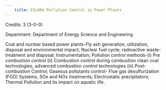 ```yaml
---
    title: ESL804 Pollution Control in Power Plants
---
```

Credits: 3 (3-0-0)

Department: Department of Energy Science and Engineering

Coal and nuclear based power plants-Fly ash generation, utilization, disposal and environmental impact; Nuclear fuel cycle; radioactive waste-treatment and disposal; Instrumentation; Pollution control methods-(i) Pre combustion control (ii) Combustion control during combustion clean coal technologies, advanced combustion control technologies (iii) Post-combustion Control; Gaseous pollutants control- Flue gas desulfurization (FGD) Systems, SOx and NOx treatments; Electrostatic precipitators; Thermal Pollution and its impact on aquatic life.